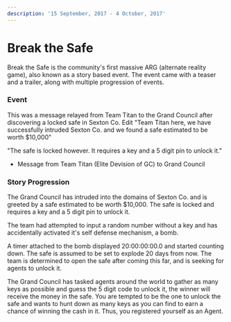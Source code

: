 ```yaml
---
description: '15 September, 2017 - 4 October, 2017'
---
```


# Break the Safe

Break the Safe is the community's first massive ARG \(alternate reality game\), also known as a story based event. The event came with a teaser and a trailer, along with multiple progression of events.

### Event

This was a message relayed from Team Titan to the Grand Council after discovering a locked safe in Sexton Co. Edit "Team Titan here, we have successfully intruded Sexton Co. and we found a safe estimated to be worth $10,000"

"The safe is locked however. It requires a key and a 5 digit pin to unlock it."

* Message from Team Titan \(Elite Devision of GC\) to Grand Council

### Story Progression

The Grand Council has intruded into the domains of Sexton Co. and is greeted by a safe estimated to be worth $10,000. The safe is locked and requires a key and a 5 digit pin to unlock it.

The team had attempted to input a random number without a key and has accidentally activated it's self defense mechanism, a bomb.

A timer attached to the bomb displayed 20:00:00:00.0 and started counting down. The safe is assumed to be set to explode 20 days from now. The team is determined to open the safe after coming this far, and is seeking for agents to unlock it.

The Grand Council has tasked agents around the world to gather as many keys as possible and guess the 5 digit code to unlock it, the winner will receive the money in the safe. You are tempted to be the one to unlock the safe and wants to hunt down as many keys as you can find to earn a chance of winning the cash in it. Thus, you registered yourself as an Agent.

